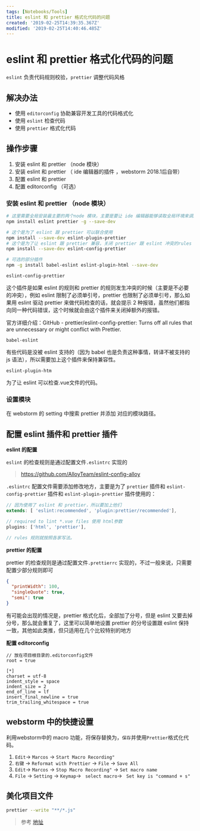 ```yaml
---
tags: [Notebooks/Tools]
title: eslint 和 prettier 格式化代码的问题
created: '2019-02-25T14:39:35.367Z'
modified: '2019-02-25T14:40:46.485Z'
---
```


# eslint 和 prettier 格式化代码的问题

`eslint` 负责代码规则校验，`prettier` 调整代码风格


## 解决办法

* 使用 `editorconfig` 协助兼容开发工具的代码格式化
* 使用 `eslint` 检查代码
* 使用 `prettier` 格式化代码

## 操作步骤

1. 安装 eslint 和 prettier （node 模块）
2. 安装 eslint 和 prettier （ ide 编辑器的插件 ，webstorm 2018.1后自带）
3. 配置 eslint 和 prettier
4. 配置 editorconfig （可选）

### 安装 eslint 和 prettier （node 模块）


``` bash
# 这里需要全局安装最主要的两个node 模块，主要是要让 ide 编辑器能够读取全局环境来调用这2个模块
npm install eslint prettier -g --save-dev

# 这个是为了 eslint 跟 prettier 可以联合使用
npm install --save-dev eslint-plugin-prettier
# 这个是为了让 eslint 跟 prettier 兼容，关闭 prettier 跟 eslint 冲突的rules
npm install --save-dev eslint-config-prettier

# 可选的部分插件
npm -g install babel-eslint eslint-plugin-html --save-dev
```

`eslint-config-prettier` 

这个插件是如果 eslint 的规则和 prettier 的规则发生冲突的时候（主要是不必要的冲突），例如 eslint 限制了必须单引号，prettier 也限制了必须单引号，那么如果用 eslint 驱动 prettier 来做代码检查的话，就会提示 2 种报错，虽然他们都指向同一种代码错误，这个时候就会由这个插件来关闭掉额外的报错。

官方详细介绍：GitHub - prettier/eslint-config-prettier: Turns off all rules that are unnecessary or might conflict with Prettier.


`babel-eslint `

有些代码是没被 eslint 支持的（因为 babel 也是负责这种事情，转译不被支持的 js 语法），所以需要加上这个插件来保持兼容性。

`eslint-plugin-htm`

为了让 eslint 可以检查.vue文件的代码。

### 设置模块

在 webstorm 的 setting 中搜索 prettier 并添加 对应的模块路径。


## 配置 eslint 插件和 prettier 插件

**eslint 的配置**

`eslint` 的检查规则是通过配置文件`.eslintrc` 实现的
> https://github.com/AlloyTeam/eslint-config-alloy

`.eslintrc` 配置文件需要添加修改地方，主要是为了 `prettier` 插件和 `eslint-config-prettier` 插件和 `eslint-plugin-prettier` 插件使用的：


```js
// 因为使用了 eslint 和 prettier，所以要加上他们
extends: [ 'eslint:recommended', 'plugin:prettier/recommended'],

// required to lint *.vue files 使用 html参数
plugins: ['html', 'prettier'],

// rules 规则就按照各家写法。
```

**prettier 的配置**

prettier 的检查规则是通过配置文件`.prettierrc` 实现的，不过一般来说，只需要配置少部分规则即可

```json
{
  "printWidth": 100,
  "singleQuote": true,
  "semi": true
}

```

有可能会出现的情况是，prettier 格式化后，全部加了分号，但是 eslint 又要去掉分号，那么就会重复了，这里可以简单地设置 prettier 的分号设置跟 eslint 保持一致，其他如此类推，但只适用在几个比较特别的地方

**配置 editorconfig**

```
// 放在项目根目录的.editorconfig文件
root = true

[*]
charset = utf-8
indent_style = space
indent_size = 2
end_of_line = lf
insert_final_newline = true
trim_trailing_whitespace = true

```

## webstorm 中的快捷设置

利用webstorm中的 macro 功能，将保存替换为，`保存`并使用`Prettier`格式化代码。

1. `Edit`-> `Marcos` -> `Start Macro Recording"`
2. `右键` -> `Reformat with Prettier` -> `File` -> `Save All`
3. `Edit`-> `Marcos` -> `Stop Macro Recording"` -> `Set macro name`
4. `File` -> `Setting` -> `Keymap`-> ` select macro`-> ` Set key is "command + s"`

## 美化项目文件


```bash
prettier --write "**/*.js"
```




> 参考 [地址](https://www.godblessyuan.com/2018/06/%E6%9B%B4%E6%96%B0%E7%89%88-%E6%A2%B3%E7%90%86%E5%89%8D%E7%AB%AF%E5%BC%80%E5%8F%91%E4%BD%BF%E7%94%A8eslint%E5%92%8Cprettier%E6%9D%A5%E6%A3%80%E6%9F%A5%E5%92%8C%E6%A0%BC%E5%BC%8F%E5%8C%96%E4%BB%A3%E7%A0%81%E9%97%AE%E9%A2%98.html)
